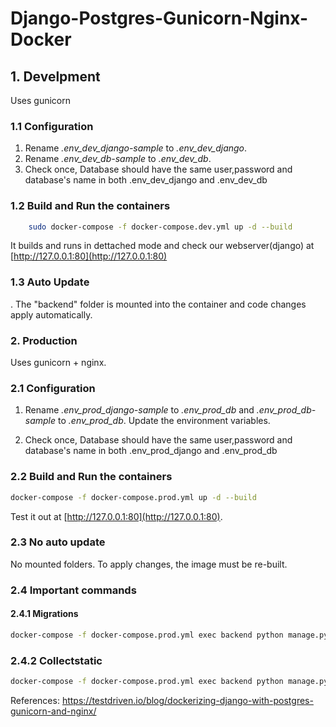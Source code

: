 # Django-Postgres-Gunicorn-Nginx-Docker
## 1. Develpment
Uses gunicorn 
### 1.1 Configuration
1. Rename *.env_dev_django-sample* to *.env_dev_django*.
2. Rename *.env_dev_db-sample* to *.env_dev_db*.
3. Check once, Database should have the same user,password and database's name in both .env_dev_django and .env_dev_db 

### 1.2 Build and Run the containers
``` sh 
    sudo docker-compose -f docker-compose.dev.yml up -d --build 
```
It builds and runs in dettached mode and check our webserver(django) at     [http://127.0.0.1:80](http://127.0.0.1:80)
### 1.3 Auto Update 
. The "backend" folder is mounted into the container and  code changes apply automatically.


### 2. Production

Uses gunicorn + nginx.
### 2.1 Configuration
1. Rename *.env_prod_django-sample* to *.env_prod_db* and *.env_prod_db-sample* to *.env_prod_db*. Update the environment variables.



2. Check once, Database should have the same user,password and database's name in both .env_prod_django and .env_prod_db 
### 2.2 Build and Run the containers
``` sh
docker-compose -f docker-compose.prod.yml up -d --build 
```
Test it out at [http://127.0.0.1:80](http://127.0.0.1:80). 

### 2.3 No auto update
No mounted folders. To apply changes, the image must be re-built.

### 2.4 Important commands
#### 2.4.1 Migrations
```sh
docker-compose -f docker-compose.prod.yml exec backend python manage.py migrate --noinput
```
### 2.4.2 Collectstatic
```sh
docker-compose -f docker-compose.prod.yml exec backend python manage.py collectstatic --no-input --clear
```

References: https://testdriven.io/blog/dockerizing-django-with-postgres-gunicorn-and-nginx/
